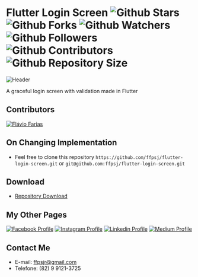 # Flutter Login Screen ![Github Stars](https://img.shields.io/github/stars/ffpsj/flutter-login-screen.svg?label=Stars) ![Github Forks](https://img.shields.io/github/forks/ffpsj/flutter-login-screen.svg?label=Forks) ![Github Watchers](https://img.shields.io/github/watchers/ffpsj/flutter-login-screen.svg?label=Watchers) ![Github Followers](https://img.shields.io/github/followers/ffpsj.svg?label=Followers) ![Github Contributors](https://img.shields.io/github/contributors/ffpsj/flutter-login-screen.svg?label=Contributors) ![Github Repository Size](https://img.shields.io/github/repo-size/ffpsj/flutter-login-screen.svg?label=Size)

![Header](https://i.imgur.com/j7DlCwx.png)

A graceful login screen with validation made in Flutter

## Contributors
<a href="https://github.com/ffpsj"><img src="https://i.imgur.com/TlK8zDB.png" title="Flávio Farias"></a>

## On Changing Implementation
+ Feel free to clone this repository `https://github.com/ffpsj/flutter-login-screen.git` or `git@github.com:ffpsj/flutter-login-screen.git`

## Download
+ [Repository Download](https://github.com/ffpsj/flutter-login-screen/archive/master.zip)

## My Other Pages
<a href="https://www.facebook.com/flaviofariasjr"><img src="https://i.imgur.com/bHRTPvs.png" title="Facebook Profile"></a> <a href="https://www.instagram.com/flavioaq2"><img src="https://i.imgur.com/VrYSoc0.png" title="Instagram Profile"></a> <a href="https://www.linkedin.com/in/ffpsj"><img src="https://i.imgur.com/ERL5FFt.png" title="Linkedin Profile"></a> <a href="https://www.medium.com/@ffpsj"><img src="https://i.imgur.com/UPR0HtK.png" title="Medium Profile"></a>

## Contact Me
+ E-mail: ffpsjr@gmail.com
+ Telefone: (82) 9 9121-3725
